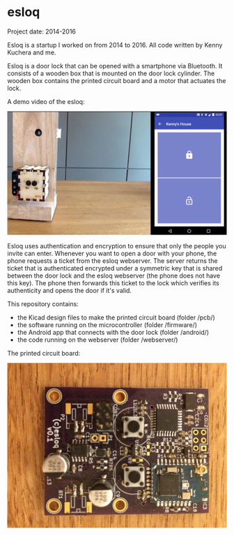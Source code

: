 # esloq
Project date: 2014-2016

Esloq is a startup I worked on from 2014 to 2016. All code written by Kenny Kuchera and me.

Esloq is a door lock that can be opened with a smartphone via Bluetooth. It consists of a wooden box that is mounted on the door lock cylinder. The wooden box contains the printed circuit board and a motor that actuates the lock.

A demo video of the esloq:

[![Smart Lock Demo](/images/video_thumbnail.png)](https://www.youtube.com/watch?v=yVSUPODDXtM)

Esloq uses authentication and encryption to ensure that only the people you invite can enter. Whenever you want to open a door with your phone, the phone requests a ticket from the esloq webserver. The server returns the ticket that is authenticated encrypted under a symmetric key that is shared between the door lock and the esloq webserver (the phone does not have this key). The phone then forwards this ticket to the lock which verifies its authenticity and opens the door if it's valid.

This repository contains:
- the Kicad design files to make the printed circuit board (folder /pcb/)
- the software running on the microcontroller (folder /firmware/)
- the Android app that connects with the door lock (folder /android/)
- the code running on the webserver (folder /webserver/)

The printed circuit board:

![Printed Circuit Board](/images/printed_circuit_board.jpg?raw=true "Printed Circuit Board")
